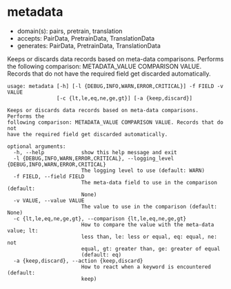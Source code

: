 # metadata

* domain(s): pairs, pretrain, translation
* accepts: PairData, PretrainData, TranslationData
* generates: PairData, PretrainData, TranslationData

Keeps or discards data records based on meta-data comparisons. Performs the following comparison: METADATA_VALUE COMPARISON VALUE. Records that do not have the required field get discarded automatically.

```
usage: metadata [-h] [-l {DEBUG,INFO,WARN,ERROR,CRITICAL}] -f FIELD -v VALUE
                [-c {lt,le,eq,ne,ge,gt}] [-a {keep,discard}]

Keeps or discards data records based on meta-data comparisons. Performs the
following comparison: METADATA_VALUE COMPARISON VALUE. Records that do not
have the required field get discarded automatically.

optional arguments:
  -h, --help            show this help message and exit
  -l {DEBUG,INFO,WARN,ERROR,CRITICAL}, --logging_level {DEBUG,INFO,WARN,ERROR,CRITICAL}
                        The logging level to use (default: WARN)
  -f FIELD, --field FIELD
                        The meta-data field to use in the comparison (default:
                        None)
  -v VALUE, --value VALUE
                        The value to use in the comparison (default: None)
  -c {lt,le,eq,ne,ge,gt}, --comparison {lt,le,eq,ne,ge,gt}
                        How to compare the value with the meta-data value; lt:
                        less than, le: less or equal, eq: equal, ne: not
                        equal, gt: greater than, ge: greater of equal
                        (default: eq)
  -a {keep,discard}, --action {keep,discard}
                        How to react when a keyword is encountered (default:
                        keep)
```
